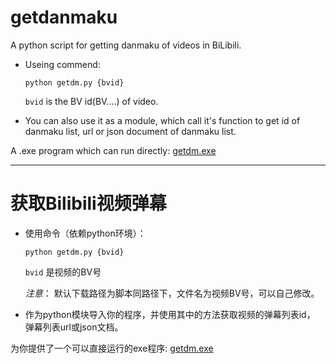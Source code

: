 # getdanmaku
A python script for getting danmaku of videos in BiLibili.

- Useing commend: 

    ```
    python getdm.py {bvid}
    ```

    `bvid` is the BV id(BV....) of video.

- You can also use it as a module, which call it's function to get id of danmaku list, url or json document of danmaku list.

A .exe program which can run directly: [getdm.exe](https://github.com/muhz9786/getdanmaku/releases/tag/v1.0)

---

# 获取Bilibili视频弹幕

- 使用命令（依赖python环境）：

    ```
    python getdm.py {bvid}
    ```

    `bvid` 是视频的BV号
    
    *注意*： 默认下载路径为脚本同路径下，文件名为视频BV号，可以自己修改。
    
- 作为python模块导入你的程序，并使用其中的方法获取视频的弹幕列表id， 弹幕列表url或json文档。

为你提供了一个可以直接运行的exe程序: [getdm.exe](https://github.com/muhz9786/getdanmaku/releases/tag/v1.0)

